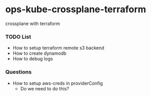 # ops-kube-crossplane-terraform
crossplane with terraform


### TODO List
- How to setup terraform remote s3 backend 
- How to create dynamodb
- How to debug logs

### Questions

- How to setup aws-creds in providerConfig
  - Do we need to do this?

